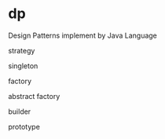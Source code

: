 # dp
Design  Patterns implement by Java Language

strategy

singleton

factory

abstract factory

builder

prototype
